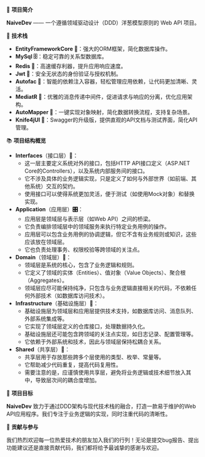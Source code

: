 🌟 **项目简介**

**NaiveDev** —— 一个遵循领域驱动设计（DDD）洋葱模型原则的 Web API 项目。

🚀 **技术栈**

- **EntityFrameworkCore 🏢**：强大的ORM框架，简化数据库操作。
- **MySql 🗄️**：稳定可靠的关系型数据库。
- **Redis 🐇**：高速缓存利器，提升应用响应速度。
- **Jwt 🔑**：安全无状态的身份验证与授权机制。
- **Autofac 🧰**：智能的依赖注入容器，轻松管理应用依赖，让代码更加清晰、灵活。
- **MediatR 💬**：优雅的消息传递中间件，促进请求与响应的分离，优化应用架构。
- **AutoMapper 🔄**：一键实现对象映射，简化数据转换流程，支持复杂场景。
- **Knife4jUI 📖**：Swagger的升级版，提供直观的API文档与测试界面，简化API管理。

📚 **项目结构概览**

- **Interfaces**（接口层）**🔌**：
  - 这一层主要定义系统对外的接口，包括HTTP API接口定义（ASP.NET Core的Controllers），以及系统内部服务间的接口。
  - 它不涉及具体的业务逻辑实现，只是定义了如何与外部世界（如前端、其他系统）交互的契约。
  - 使用接口可以使得系统更加灵活，便于测试（如使用Mock对象）和替换实现。
- **Application**（应用层）**🎛️**：
  - 应用层是领域层与表示层（如Web API）之间的桥梁。
  - 它负责编排领域层中的领域服务来执行特定业务用例的操作。
  - 应用层可以包含业务用例的协调逻辑，但它不含有业务规则或知识，这些应该放在领域层。
  - 它也负责处理事务、权限校验等跨领域的关注点。
- **Domain**（领域层）**🧠**：
  - 领域层是系统的核心，包含了业务逻辑和规则。
  - 它定义了领域的实体（Entities）、值对象（Value Objects）、聚合根（Aggregates）。
  - 领域层应尽可能保持纯净，只包含与业务逻辑直接相关的代码，不依赖任何外部技术（如数据库访问技术）。
- **Infrastructure**（基础设施层）**🔧**：
  - 基础设施层为领域层和应用层提供技术支持，如数据库访问、消息队列、外部系统集成等。
  - 它实现了领域层定义的仓库接口，处理数据持久化。
  - 基础设施层还可能包含跨领域的关注点实现，如日志记录、配置管理等。
  - 它依赖于外部系统和技术，因此与领域层保持松耦合关系。
- **Shared**（共享层）**🔀**：
  - 共享层用于存放那些跨多个层使用的类型、枚举、常量等。
  - 它帮助减少代码重复，提高代码复用性。
  - 需要注意的是，应谨慎使用共享层，避免将业务逻辑或技术细节放入其中，导致层次间的耦合度增加。

🎯 **项目目标**

**NaiveDev** 致力于通过DDD架构与现代技术栈的融合，打造一款易于维护的Web API应用程序。我们专注于业务逻辑的实现，同时注重代码的清晰性。

🤝 **贡献与参与**

我们热烈欢迎每一位热爱技术的朋友加入我们的行列！无论是提交bug报告、提出功能建议还是直接贡献代码，我们都将给予最诚挚的感谢与欢迎。
